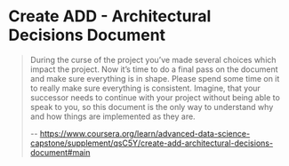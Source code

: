 # Create ADD - Architectural Decisions Document
> 
> During the curse of the project you’ve made several choices which impact the project. Now it’s time to do a final pass on the document and make sure everything is in shape. Please spend some time on it to really make sure everything is consistent. Imagine, that your successor needs to continue with your project without being able to speak to you, so this document is the only way to understand why and how things are implemented as they are.
>
> -- https://www.coursera.org/learn/advanced-data-science-capstone/supplement/qsC5Y/create-add-architectural-decisions-document#main
